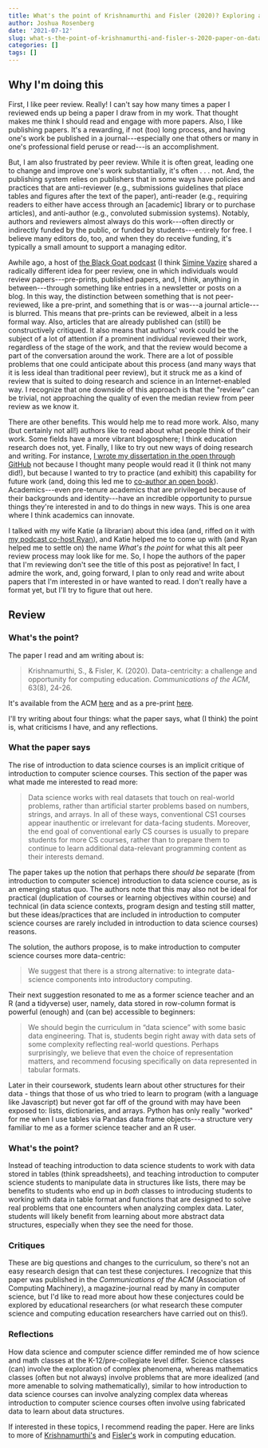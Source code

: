 ```yaml
---
title: What's the point of Krishnamurthi and Fisler (2020)? Exploring an informal alt peer review process
author: Joshua Rosenberg
date: '2021-07-12'
slug: what-s-the-point-of-krishnamurthi-and-fisler-s-2020-paper-on-data-centricity
categories: []
tags: []
---
```


## Why I'm doing this

First, I like peer review. Really! I can't say how many times a paper I reviewed ends up being a paper I draw from in my work. That thought makes me think I should read and engage with more papers. Also, I like publishing papers. It's a rewarding, if not (too) long process, and having one's work be published in a journal---especially one that others or many in one's professional field peruse or read---is an accomplishment. 

But, I am also frustrated by peer review. While it is often great, leading one to change and improve one's work substantially, it's often . . . not. And, the publishing system relies on publishers that in some ways have policies and practices that are anti-reviewer (e.g., submissions guidelines that place tables and figures after the text of the paper), anti-reader (e.g., requiring readers to either have access through an [academic] library or to purchase articles), and anti-author (e.g., convoluted submission systems). Notably, authors and reviewers almost always do this work---often directly or indirectly funded by the public, or funded by students---entirely for free. I believe many editors do, too, and when they do receive funding, it's typically a small amount to support a managing editor.

Awhile ago, a host of [the Black Goat podcast](https://www.theblackgoatpodcast.com/about/) (I think [Simine Vazire](https://www.simine.com/) shared a radically different idea for peer review, one in which individuals would review papers---pre-prints, published papers, and, I think, anything in between---through something like entries in a newsletter or posts on a blog. In this way, the distinction between something that is not peer-reviewed, like a pre-print, and something that is or was---a journal article---is blurred. This means that pre-prints can be reviewed, albeit in a less formal way. Also, articles that are already published can (still) be constructively critiqued. It also means that authors' work could be the subject of a lot of attention if a prominent individual reviewed their work, regardless of the stage of the work, and that the review would become a part of the conversation around the work. There are a lot of possible problems that one could anticipate about this process (and many ways that it is less ideal than traditional peer review), but it struck me as a kind of review that is suited to doing research and science in an Internet-enabled way. I recognize that one downside of this approach is that the "review" can be trivial, not approaching the quality of even the median review from peer review as we know it.

There are other benefits. This would help me to read more work. Also, many (but certainly not all!) authors like to read about what people think of their work. Some fields have a more vibrant blogosphere; I think education research does not, yet. Finally, I like to try out new ways of doing research and writing. For instance, [I wrote my dissertation in the open through GitHub](https://jrosen48.github.io/dissertation/) not because I thought many people would read it (I think not many did!), but because I wanted to try to practice (and exhibit) this capability for future work (and, doing this led me to [co-author an open book](https://github.com/data-edu/data-science-in-education)). Academics---even pre-tenure academics that are privileged because of their backgrounds and identity---have an incredible opportunity to pursue things they're interested in and to do things in new ways. This is one area where I think academics can innovate.

I talked with my wife Katie (a librarian) about this idea (and, riffed on it with [my podcast co-host Ryan](https://linktr.ee/ry_estrellado)), and Katie helped me to come up with (and Ryan helped me to settle on) the name *What's the point* for what this alt peer review process may look like for me. So, I hope the authors of the paper that I'm reviewing don't see the title of this post as pejorative! In fact, I admire the work, and, going forward, I plan to only read and write about papers that I'm interested in or have wanted to read. I don't really have a format yet, but I'll try to figure that out here.

## Review

### What's the point?

The paper I read and am writing about is:

> Krishnamurthi, S., & Fisler, K. (2020). Data-centricity: a challenge and opportunity for computing education. *Communications of the ACM*, 63(8), 24-26. 

It's available from the ACM [here](https://dl.acm.org/doi/fullHtml/10.1145/3408056?casa_token=0zOqDPK1vlQAAAAA:cOtAyvLXLr6V2obFPj-HDpk3p2gx1ttMiJbwmC63ZjlVUvuz_ppae8hv-xULASEPqLtJ3tCmnrXa3A) and as a pre-print [here](http://cs.brown.edu/~sk/Publications/Papers/Published/kf-data-centric/paper.pdf).

I'll try writing about four things: what the paper says, what (I think) the point is, what criticisms I have, and any reflections. 

### What the paper says

The rise of introduction to data science courses is an implicit critique of introduction to computer science courses. This section of the paper was what made me interested to read more:

> Data science works with real datasets that touch on real-world problems, rather than artificial starter problems based on numbers, strings, and arrays. In all of these ways, conventional CS1 courses appear inauthentic or irrelevant for data-facing students. Moreover, the end goal of conventional early CS courses is usually to prepare students for more CS courses, rather than to prepare them to continue to learn additional data-relevant programming content as their interests demand.

The paper takes up the notion that perhaps there _should be_ separate (from introduction to computer science) introduction to data science course, as is an emerging status quo. The authors note that this may also not be ideal for practical (duplication of courses or learning objectives within course) and technical (in data science contexts, program design and testing still matter, but these ideas/practices that are included in introduction to computer science courses are rarely included in introduction to data science courses) reasons.

The solution, the authors propose, is to make introduction to computer science courses more data-centric:

> We suggest that there is a strong alternative: to integrate data-science components into introductory computing.

Their next suggestion resonated to me as a former science teacher and an R (and a tidyverse) user, namely, data stored in row-column format is powerful (enough) and (can be) accessible to beginners:

> We should begin the curriculum in “data science” with some basic data engineering. That is, students begin right away with data sets of some complexity reflecting real-world questions. Perhaps surprisingly, we believe that even the choice of representation matters, and recommend focusing specifically on data represented in tabular
formats. 

Later in their coursework, students learn about other structures for their data - things that those of us who tried to learn to program (with a language like Javascript) but never got far off of the ground with may have been exposed to: lists, dictionaries, and arrays. Python has only really "worked" for me when I use tables via Pandas data frame objects---a structure very familiar to me as a former science teacher and an R user.

### What's the point?

Instead of teaching introduction to data science students to work with data stored in tables (think spreadsheets), and teaching introduction to computer science students to manipulate data in structures like lists, there may be benefits to students who end up in _both_ classes to introducing students to working with data in table format and functions that are designed to solve real problems that one encounters when analyzing complex data. Later, students will likely benefit from learning about more abstract data structures, especially when they see the need for those. 

### Critiques

These are big questions and changes to the curriculum, so there's not an easy research design that can test these conjectures. I recognize that this paper was published in the *Communications of the ACM* (Association of Computing Machinery), a magazine-journal read by many in computer science, but I'd like to read more about how these conjectures could be explored by educational researchers (or what research these computer science and computing education researchers have carried out on this!).

### Reflections

How data science and computer science differ reminded me of how science and math classes at the K-12/pre-collegiate level differ. Science classes (can) involve the exploration of complex phenomena, whereas mathematics classes (often but not always) involve problems that are more idealized (and more amenable to solving mathematically), similar to how introduction to data science courses can involve analyzing complex data whereas introduction to computer science courses often involve using fabricated data to learn about data structures.

If interested in these topics, I recommend reading the paper. Here are links to more of [Krishnamurthi's](https://cs.brown.edu/~sk/) and [Fisler's](http://cs.brown.edu/~kfisler/) work in computing education.